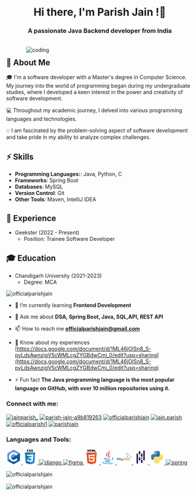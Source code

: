 
<h1 align="center">Hi there, I'm Parish Jain !👋</h1>
<h3 align="center">A passionate Java Backend developer from India</h3>

<br>
<img  align="right" width="450"  alt="coding" src="https://camo.githubusercontent.com/cae12fddd9d6982901d82580bdf321d81fb299141098ca1c2d4891870827bf17/68747470733a2f2f6d69726f2e6d656469756d2e636f6d2f6d61782f313336302f302a37513379765349765f7430696f4a2d5a2e676966" alt="Image Description">

## 🚀 About Me
🎓 I'm a software developer with a Master's degree in Computer Science. My journey into the world of programming began during my undergraduate studies, where I developed a keen interest in the power and creativity of software development. 

💻 Throughout my academic journey, I delved into various programming languages and technologies.

💡 I am fascinated by the problem-solving aspect of software development and take pride in my ability to analyze complex challenges.

## ⚡️ Skills
- **Programming Languages:**: Java, Python, C
- **Frameworks**: Spring Boot
- **Databases**: MySQL
- **Version Control**: Git
- **Other Tools**: Maven, IntelliJ IDEA

## 💼 Experience
- Geekster (2022 - Present)
  - Position: Trainee Software Developer
  

##  🎓 Education
- Chandigarh University (2021-2023)
  - Degree: MCA

<p align="left"> <img src="https://komarev.com/ghpvc/?username=officialparishjain&label=Profile%20views&color=0e75b6&style=flat" alt="officialparishjain" /> </p>

- 🌱 I’m currently learning **Frontend Development**

- 💬 Ask me about **DSA, Spring Boot, Java, SQL,API, REST API**

- 📫 How to reach me **officialparishjain@gmail.com**

- 📄 Know about my experiences [https://docs.google.com/document/d/1ML46jOlSn8_S-pyLdsAwnzigV5cWMLcgZYGBdwCmi_0/edit?usp=sharing](https://docs.google.com/document/d/1ML46jOlSn8_S-pyLdsAwnzigV5cWMLcgZYGBdwCmi_0/edit?usp=sharing)

- ⚡ Fun fact **The Java programming language is the most popular language on GitHub, with over 10 million repositories using it.**

<h3 align="left">Connect with me:</h3>
<p align="left">
<a href="https://twitter.com/jainparish_" target="blank"><img align="center" src="https://raw.githubusercontent.com/rahuldkjain/github-profile-readme-generator/master/src/images/icons/Social/twitter.svg" alt="jainparish_" height="30" width="40" /></a>
<a href="https://linkedin.com/in/parish-jain-a9b819263" target="blank"><img align="center" src="https://raw.githubusercontent.com/rahuldkjain/github-profile-readme-generator/master/src/images/icons/Social/linked-in-alt.svg" alt="parish-jain-a9b819263" height="30" width="40" /></a>
<a href="https://fb.com/officialparishjain" target="blank"><img align="center" src="https://raw.githubusercontent.com/rahuldkjain/github-profile-readme-generator/master/src/images/icons/Social/facebook.svg" alt="officialparishjain" height="30" width="40" /></a>
<a href="https://instagram.com/jain.parish" target="blank"><img align="center" src="https://raw.githubusercontent.com/rahuldkjain/github-profile-readme-generator/master/src/images/icons/Social/instagram.svg" alt="jain.parish" height="30" width="40" /></a>
<a href="https://www.hackerrank.com/officialparishj1" target="blank"><img align="center" src="https://raw.githubusercontent.com/rahuldkjain/github-profile-readme-generator/master/src/images/icons/Social/hackerrank.svg" alt="officialparishj1" height="30" width="40" /></a>
<a href="https://www.leetcode.com/parishjain" target="blank"><img align="center" src="https://raw.githubusercontent.com/rahuldkjain/github-profile-readme-generator/master/src/images/icons/Social/leet-code.svg" alt="parishjain" height="30" width="40" /></a>
</p>

<h3 align="left">Languages and Tools:</h3>
<p align="left"> <a href="https://www.cprogramming.com/" target="_blank" rel="noreferrer"> <img src="https://raw.githubusercontent.com/devicons/devicon/master/icons/c/c-original.svg" alt="c" width="40" height="40"/> </a> <a href="https://www.w3schools.com/css/" target="_blank" rel="noreferrer"> <img src="https://raw.githubusercontent.com/devicons/devicon/master/icons/css3/css3-original-wordmark.svg" alt="css3" width="40" height="40"/> </a> <a href="https://www.djangoproject.com/" target="_blank" rel="noreferrer"> <img src="https://cdn.worldvectorlogo.com/logos/django.svg" alt="django" width="40" height="40"/> </a> <a href="https://www.figma.com/" target="_blank" rel="noreferrer"> <img src="https://www.vectorlogo.zone/logos/figma/figma-icon.svg" alt="figma" width="40" height="40"/> </a> <a href="https://www.w3.org/html/" target="_blank" rel="noreferrer"> <img src="https://raw.githubusercontent.com/devicons/devicon/master/icons/html5/html5-original-wordmark.svg" alt="html5" width="40" height="40"/> </a> <a href="https://www.java.com" target="_blank" rel="noreferrer"> <img src="https://raw.githubusercontent.com/devicons/devicon/master/icons/java/java-original.svg" alt="java" width="40" height="40"/> </a> <a href="https://www.mysql.com/" target="_blank" rel="noreferrer"> <img src="https://raw.githubusercontent.com/devicons/devicon/master/icons/mysql/mysql-original-wordmark.svg" alt="mysql" width="40" height="40"/> </a> <a href="https://pandas.pydata.org/" target="_blank" rel="noreferrer"> <img src="https://raw.githubusercontent.com/devicons/devicon/2ae2a900d2f041da66e950e4d48052658d850630/icons/pandas/pandas-original.svg" alt="pandas" width="40" height="40"/> </a> <a href="https://www.python.org" target="_blank" rel="noreferrer"> <img src="https://raw.githubusercontent.com/devicons/devicon/master/icons/python/python-original.svg" alt="python" width="40" height="40"/> </a> <a href="https://spring.io/" target="_blank" rel="noreferrer"> <img src="https://www.vectorlogo.zone/logos/springio/springio-icon.svg" alt="spring" width="40" height="40"/> </a> </p>

<p><img align="center" src="https://github-readme-stats.vercel.app/api/top-langs?username=officialparishjain&show_icons=true&locale=en&layout=compact" alt="officialparishjain" /></p>

<p><img align="center" src="https://github-readme-streak-stats.herokuapp.com/?user=officialparishjain&" alt="officialparishjain" /></p>
